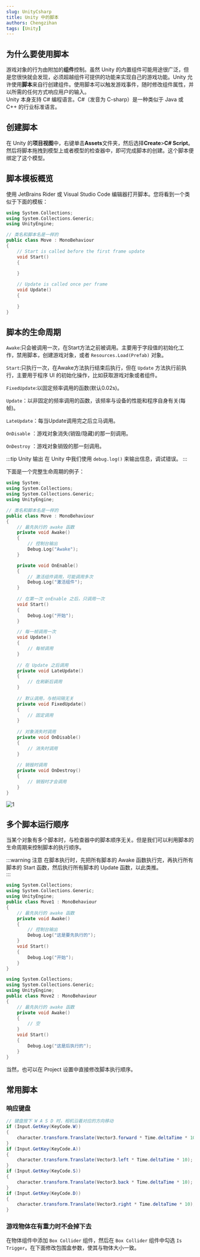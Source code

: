 ```yaml
---
slug: UnityCsharp
title: Unity 中的脚本
authors: Chengzihan
tags: [Unity]
---
```

## 为什么要使用脚本

游戏对象的行为由附加的**组件**控制。虽然 Unity 的内置组件可能用途很广泛，但是您很快就会发现，必须超越组件可提供的功能来实现自己的游戏功能。Unity 允许使用**脚本**来自行创建组件。使用脚本可以触发游戏事件，随时修改组件属性，并以所需的任何方式响应用户的输入。  
Unity 本身支持 C# 编程语言。C#（发音为 C-sharp）是一种类似于 Java 或 C++ 的行业标准语言。  

## 创建脚本

在 Unity 的**项目视图**中，右键单击**Assets**文件夹，然后选择**Create**>**C# Script**。然后将脚本拖拽到模型上或者模型的检查器中，即可完成脚本的创建。这个脚本便绑定了这个模型。

## 脚本模板概览

使用 JetBrains Rider 或 Visual Studio Code 编辑器打开脚本。您将看到一个类似于下面的模板：

```cpp
using System.Collections;
using System.Collections.Generic;
using UnityEngine;

// 类名和脚本名是一样的
public class Move : MonoBehaviour
{
    // Start is called before the first frame update
    void Start()
    {
        
    }

    // Update is called once per frame
    void Update()
    {
        
    }
}
```

## 脚本的生命周期

`Awake`:只会被调用一次，在Start方法之前被调用。主要用于字段值的初始化工作，禁用脚本，创建游戏对象，或者 `Resources.Load(Prefab)` 对象。  

`Start`:只执行一次，在Awake方法执行结束后执行，但在 `Update` 方法执行前执行，主要用于程序 UI 的初始化操作，比如获取游戏对象或者组件。  

`FixedUpdate`:以固定频率调用的函数(默认0.02s)。  

`Update`：以非固定的频率调用的函数，该频率与设备的性能和程序自身有关(每帧)。  

`LateUpdate`：每当Update调用完之后立马调用。  

`OnDisable` ：游戏对象消失(销毁/隐藏)的那一刻调用。  

`OnDestroy` ：游戏对象销毁的那一刻调用。

:::tip Unity 输出
在 Unity 中我们使用 `debug.log()` 来输出信息，调试错误。
:::

下面是一个完整生命周期的例子：  

```cpp
using System;
using System.Collections;
using System.Collections.Generic;
using UnityEngine;

// 类名和脚本名是一样的
public class Move : MonoBehaviour
{
    // 最先执行的 awake 函数
    private void Awake()
    {
        // 控制台输出
        Debug.Log("Awake");
    }

    private void OnEnable()
    {
        // 激活组件调用，可能调用多次
        Debug.Log("激活组件");
    }
    
    // 在第一次 onEnable 之后，只调用一次
    void Start()
    {
        Debug.Log("开始");
    }

    // 每一帧调用一次
    void Update()
    {
        // 每帧调用
    }
    
    // 在 Update 之后调用
    private void LateUpdate()
    {
        // 在刷新后调用
    }
    
    // 默认调用，与帧间隔无关
    private void FixedUpdate()
    {
        // 固定调用
    }
    
    // 对象消失时调用
    private void OnDisable()
    {
        // 消失时调用
    }
    
    // 销毁时调用
    private void OnDestroy()
    {
        // 销毁时才会调用
    }
}
```

![1](https://jetzihan-img.oss-cn-beijing.aliyuncs.com/blog/20220914091724.png)

## 多个脚本运行顺序

当某个对象有多个脚本时，与检查器中的脚本顺序无关。但是我们可以利用脚本的生命周期来控制脚本的执行顺序。  

:::warning 注意
在脚本执行时，先把所有脚本的 Awake 函数执行完，再执行所有脚本的 Start 函数，然后执行所有脚本的 Update 函数，以此类推。  
:::

```cpp title="Move1.cs"
using System.Collections;
using System.Collections.Generic;
using UnityEngine;
public class Move1 : MonoBehaviour
{
    // 最先执行的 awake 函数
    private void Awake()
    {
        // 控制台输出
        Debug.Log("这是要先执行的");
    }
    void Start()
    {
        Debug.Log("开始");
    }
}
```

```cpp title="Move2.cs"
using System.Collections;
using System.Collections.Generic;
using UnityEngine;
public class Move2 : MonoBehaviour
{
    // 最先执行的 awake 函数
    private void Awake()
    {
        // 空
    }
    void Start()
    {
        Debug.Log("这是后执行的");
    }
}
```

当然，也可以在 Project 设置中直接修改脚本执行顺序。

## 常用脚本

### 响应键盘

```c#
// 键盘按下 W A S D 时，相机沿着对应的方向移动
if (Input.GetKey(KeyCode.W))
{
    character.transform.Translate(Vector3.forward * Time.deltaTime * 10);
}
if (Input.GetKey(KeyCode.A))
{
    character.transform.Translate(Vector3.left * Time.deltaTime * 10);
}
if (Input.GetKey(KeyCode.S))
{
    character.transform.Translate(Vector3.back * Time.deltaTime * 10);
}
if (Input.GetKey(KeyCode.D))
{
    character.transform.Translate(Vector3.right * Time.deltaTime * 10);
}
```

### 游戏物体在有重力时不会掉下去

在物体组件中添加 `Box Collider` 组件，然后在 `Box Collider` 组件中勾选 `Is Trigger`。在下面修改包围盒参数，使其与物体大小一致。
